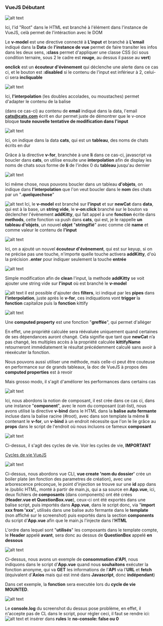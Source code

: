 ### VueJS Débutant

![alt text](./images/screenVue1.png)

Ici, l'id "Root" dans le HTML est branché à l'élément dans l'instance de VueJS, celà permet de l'intéraction avec le DOM

Le **v-model** est une directive connecté à **L'input** et branché à **L'email** indiqué dans la **Data** de **l'instance de vue** permet de faire transiter les infos dans les deux sens, **:class** permet d'appliquer une classe CSS (ici sous condition ternaire, sous 2 le cadre est **rouge**, au dessus il passe au **vert**)

**onclick** est un **écouteur d'évènement** qui déclenche une alerte dans ce cas ci, et le bouton est **:disabled** si le contenu de l'input est inférieur à 2, celui-ci sera **incliquable**

![alt text](./images/screenVue2.png)

Ici, **l'interpolation** (les doubles accolades, ou moustaches) permet d'adapter le contenu de la balise <p> (dans ce cas-ci) au contenu de **email** indiqué dans la data, l'email **cats@cats.com** écrit en dur permet juste de démontrer que le v-once bloque **toute nouvelle tentative de modification dans l'input**

![alt text](./images/screenVue3.png)

Ici, on indique dans la data **cats**, qui est un **tableau**, des noms de chats écrits en dur

Grâce à la directive **v-for**, branchée à une **li** dans ce cas-ci, javascript va boucler dans **cats**, on utilise ensuite une **interpolation** afin de display les noms de chats sous forme de **li** de l'index 0 du **tableau** jusqu'au dernier

![alt text](./images/screenVue4.png)

Ici même chose, nous pouvons boucler dans un tableau **d'objets**, on indique dans **l'interpolation** que l'on veut boucler dans le **nom** des chats par un "**.quelquechose**"

![alt text](./images/screenVue5.png)
Ici, le **v-model** est branché sur **l'input** et sur **newCat** dans **data**, qui est à la base, un **string vide**, le **v-on:click** branché sur le bouton va déclencher l'évènement **addKitty**, qui fait appel à une **fonction** écrite dans **methods**, cette fonction va push dans **cats**, qui est, je le rappelle **un tableau d'objets**, un nouvel **objet** "**stringifié**" avec comme clé **name** et comme valeur le contenu de **l'input**

![alt text](./images/screenVue6.png)

Ici, on a ajouté un nouvel **écouteur d'évènement**, qui est sur keyup, si on ne précise pas une touche, n'importe quelle touche activera **addKitty**, d'où la précision **.enter** pour indiquer seulement la touche **entrée**

![alt text](./images/screenVue7.png)

Simple modification afin de **clean** l'input, la methode **addKitty** se voit ajouter une string vide sur **l'input** où est branché le **v-model**

![alt text](./images/screenVue8.png)
il est possible d'ajouter des **filters**, ici indiqué par les **pipes** dans **l'interpolation**, juste après le **v-for**, ces indiquations vont **trigger** la **fonction** capitalize puis la **fonction** kittify

![alt text](./images/screenVue9.png)

Une **computed property** est une fonction "**greffée**", qui permet d'alléger

En effet, une propriété calculée sera réévaluée uniquement quand certaines de ses dépendances auront changé. Cela signifie que tant que **newCat** n’a pas changé, les multiples accès à la propriété calculée **kittifyName** retourneront immédiatement le résultat précédemment calculé sans avoir à réexécuter la fonction.

Nous pouvons aussi utiliser une méthode, mais celle-ci peut être couteuse en performance sur de grands tableaux, la doc de VueJS à propos des **computed properties** est à revoir

Mais grosso modo, il s'agit d'améliorer les performances dans certains cas

![alt text](./images/screenVue11.png)

Ici, nous abordons la notion de composant, il est crée dans ce cas ci, dans une instance "**component**", avec le nom du composant (cat-list), nous avons utilisé la directive **v-bind** dans le HTML dans la **balise auto fermante** incluse dans la balise racine (#root), avec dans son template la même **li** contenant le **v-for**, un **v-bind** à un endroit nécessite que l'on le lie grâce au **props** dans le script de l'endroit où nous incluons ce fameux **composant**

![alt text](./images/screenVue12.png)

Ci-dessus, il s'agit des cycles de vie. Voir les cycles de vie, **IMPORTANT**

[Cycles de vie VueJS](https://fr.vuejs.org/v2/guide/instance.html)

![alt text](./images/screenVue13.png)

Ci-dessus, nous abordons vue CLI, **vue create 'nom du dossier'** crée un boiler plate (en fonction des parametres de création), avec une arborescence préconçue, le point d'injection se trouve sur une **id** app dans le /public HTML, monté à partir de main.js, qui a sa source en **App.vue**, ici, deux fichiers de **composants** (dans components) ont été crées (**Header.vue et QuestionBox.vue**), ceux-ci ont été exportés dans une balise script, puis importés dans **App.vue**, dans le script donc, via "**import xxx from 'xxx'**, utilisés dans une balise auto fermante dans le **template** (non affiché sur le screenshot) puis exportés dans la section **components** du script d'**App.vue** afin que le main.js l'injecte dans l'**HTML**

L'ordre dans lequel sont "**utilisés**" les composants dans le template compte, le **Header** appelé **avant**, sera donc au dessus de **QuestionBox** appelé **en dessous**

![alt text](./images/screenVue14.png)

Ci-dessus, nous avons un exemple de **consommation d'API**, nous indiquons dans le script d'**App.vue** quand nous **souhaitons** exécuter la fonction anonyme, qui va **GET** les informations de l'**API** via l'**URL** et **fetch** (équivalent d'**Axios** mais qui est inné dans **Javascript**, donc **indépendant**)

Dans cet exemple, la **fonction** sera executée lors du **cycle de vie** **MOUNTED**.

![alt text](./images/screenVue15.png)

Le **console.log** du screenshot du dessus pose problème, en effet, il n'accepte pas de CL dans le script, pour régler ceci, il faut se rendre ici: ![alt text](./images/screenVue16.png) et insérer dans **rules** le **no-console: false ou 0**
